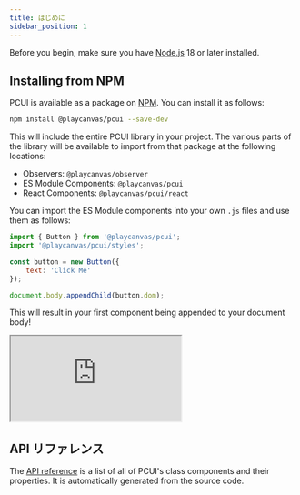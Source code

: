 ```yaml
---
title: はじめに
sidebar_position: 1
---
```


Before you begin, make sure you have [Node.js](https://nodejs.org/) 18 or later installed.

## Installing from NPM

PCUI is available as a package on [NPM](https://www.npmjs.com/package/@playcanvas/pcui). You can install it as follows:

```bash
npm install @playcanvas/pcui --save-dev
```

This will include the entire PCUI library in your project. The various parts of the library will be available to import from that package at the following locations:

- Observers: `@playcanvas/observer`
- ES Module Components: `@playcanvas/pcui`
- React Components: `@playcanvas/pcui/react`

You can import the ES Module components into your own `.js` files and use them as follows:

```javascript
import { Button } from '@playcanvas/pcui';
import '@playcanvas/pcui/styles';

const button = new Button({
    text: 'Click Me'
});

document.body.appendChild(button.dom);
```

This will result in your first component being appended to your document body!

<div className='iframe-container'>
    <iframe src="https://playcanvas.github.io/pcui/storybook/iframe?id=components-button--text&viewMode=story"></iframe>
</div>

## API リファレンス

The [API reference](https://api.playcanvas.com/pcui/) is a list of all of PCUI's class components and their properties. It is automatically generated from the source code.
